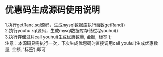 # 优惠码生成源码使用说明
1.执行getRand.sql源码，生成mysql数据库执行函数getRand()  
2.执行youhu.sql源码，生成mysql数据库存储过程youhui()  
3.执行存储过程call youhui(生成优惠数量, 金额, '标签');  
注意：本源码只需执行一次，下次生成优惠码时直接调用call youhui(生成优惠数量, 金额, '标签');即可
